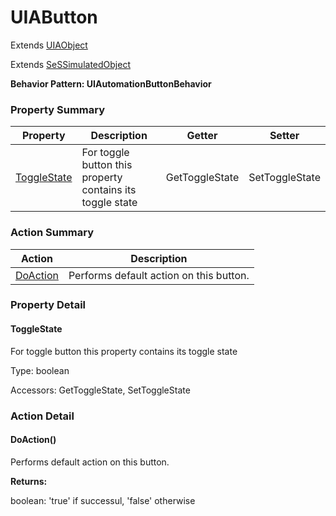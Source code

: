# UIAButton

Extends [UIAObject](UIAObject.md)

Extends [SeSSimulatedObject](SeSSimulatedObject.md)





**Behavior Pattern: UIAutomationButtonBehavior**


<!-- ============================== property summary ========================== -->

	

### Property Summary

| **Property** | **Description** | **Getter** | **Setter** |
| ------------ | --------------- | ---------- | ---------- |
| [ToggleState](#ToggleState) | For toggle button this property contains its toggle state | GetToggleState | SetToggleState |



	
<!-- ============================== action summary ========================== -->



### Action Summary

|  **Action** | **Description** | 
| ----------- | --------------- |
|	[DoAction](#DoAction) | Performs default action on this button. |




<!-- ============================== property detail ========================== -->
	
### Property Detail
		
<a name="ToggleState"></a>
#### ToggleState


For toggle button this property contains its toggle state

			
	
			
Type: boolean
			
			
Accessors: GetToggleState, SetToggleState
			
		
	
	
<!-- ============================== action detail ========================== -->
	
### Action Detail
		
<a name="DoAction"></a>    
#### DoAction()

Performs default action on this button.




**Returns:**

boolean: 'true' if successul, 'false' otherwise



<a name="see.also.uiabutton.doaction"></a>

	

